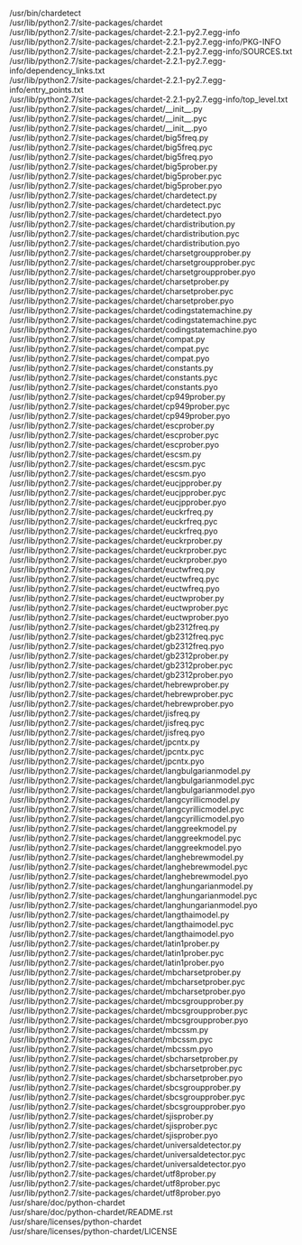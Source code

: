 /usr/bin/chardetect  
/usr/lib/python2.7/site-packages/chardet  
/usr/lib/python2.7/site-packages/chardet-2.2.1-py2.7.egg-info  
/usr/lib/python2.7/site-packages/chardet-2.2.1-py2.7.egg-info/PKG-INFO  
/usr/lib/python2.7/site-packages/chardet-2.2.1-py2.7.egg-info/SOURCES.txt  
/usr/lib/python2.7/site-packages/chardet-2.2.1-py2.7.egg-info/dependency\_links.txt  
/usr/lib/python2.7/site-packages/chardet-2.2.1-py2.7.egg-info/entry\_points.txt  
/usr/lib/python2.7/site-packages/chardet-2.2.1-py2.7.egg-info/top\_level.txt  
/usr/lib/python2.7/site-packages/chardet/\_\_init\_\_.py  
/usr/lib/python2.7/site-packages/chardet/\_\_init\_\_.pyc  
/usr/lib/python2.7/site-packages/chardet/\_\_init\_\_.pyo  
/usr/lib/python2.7/site-packages/chardet/big5freq.py  
/usr/lib/python2.7/site-packages/chardet/big5freq.pyc  
/usr/lib/python2.7/site-packages/chardet/big5freq.pyo  
/usr/lib/python2.7/site-packages/chardet/big5prober.py  
/usr/lib/python2.7/site-packages/chardet/big5prober.pyc  
/usr/lib/python2.7/site-packages/chardet/big5prober.pyo  
/usr/lib/python2.7/site-packages/chardet/chardetect.py  
/usr/lib/python2.7/site-packages/chardet/chardetect.pyc  
/usr/lib/python2.7/site-packages/chardet/chardetect.pyo  
/usr/lib/python2.7/site-packages/chardet/chardistribution.py  
/usr/lib/python2.7/site-packages/chardet/chardistribution.pyc  
/usr/lib/python2.7/site-packages/chardet/chardistribution.pyo  
/usr/lib/python2.7/site-packages/chardet/charsetgroupprober.py  
/usr/lib/python2.7/site-packages/chardet/charsetgroupprober.pyc  
/usr/lib/python2.7/site-packages/chardet/charsetgroupprober.pyo  
/usr/lib/python2.7/site-packages/chardet/charsetprober.py  
/usr/lib/python2.7/site-packages/chardet/charsetprober.pyc  
/usr/lib/python2.7/site-packages/chardet/charsetprober.pyo  
/usr/lib/python2.7/site-packages/chardet/codingstatemachine.py  
/usr/lib/python2.7/site-packages/chardet/codingstatemachine.pyc  
/usr/lib/python2.7/site-packages/chardet/codingstatemachine.pyo  
/usr/lib/python2.7/site-packages/chardet/compat.py  
/usr/lib/python2.7/site-packages/chardet/compat.pyc  
/usr/lib/python2.7/site-packages/chardet/compat.pyo  
/usr/lib/python2.7/site-packages/chardet/constants.py  
/usr/lib/python2.7/site-packages/chardet/constants.pyc  
/usr/lib/python2.7/site-packages/chardet/constants.pyo  
/usr/lib/python2.7/site-packages/chardet/cp949prober.py  
/usr/lib/python2.7/site-packages/chardet/cp949prober.pyc  
/usr/lib/python2.7/site-packages/chardet/cp949prober.pyo  
/usr/lib/python2.7/site-packages/chardet/escprober.py  
/usr/lib/python2.7/site-packages/chardet/escprober.pyc  
/usr/lib/python2.7/site-packages/chardet/escprober.pyo  
/usr/lib/python2.7/site-packages/chardet/escsm.py  
/usr/lib/python2.7/site-packages/chardet/escsm.pyc  
/usr/lib/python2.7/site-packages/chardet/escsm.pyo  
/usr/lib/python2.7/site-packages/chardet/eucjpprober.py  
/usr/lib/python2.7/site-packages/chardet/eucjpprober.pyc  
/usr/lib/python2.7/site-packages/chardet/eucjpprober.pyo  
/usr/lib/python2.7/site-packages/chardet/euckrfreq.py  
/usr/lib/python2.7/site-packages/chardet/euckrfreq.pyc  
/usr/lib/python2.7/site-packages/chardet/euckrfreq.pyo  
/usr/lib/python2.7/site-packages/chardet/euckrprober.py  
/usr/lib/python2.7/site-packages/chardet/euckrprober.pyc  
/usr/lib/python2.7/site-packages/chardet/euckrprober.pyo  
/usr/lib/python2.7/site-packages/chardet/euctwfreq.py  
/usr/lib/python2.7/site-packages/chardet/euctwfreq.pyc  
/usr/lib/python2.7/site-packages/chardet/euctwfreq.pyo  
/usr/lib/python2.7/site-packages/chardet/euctwprober.py  
/usr/lib/python2.7/site-packages/chardet/euctwprober.pyc  
/usr/lib/python2.7/site-packages/chardet/euctwprober.pyo  
/usr/lib/python2.7/site-packages/chardet/gb2312freq.py  
/usr/lib/python2.7/site-packages/chardet/gb2312freq.pyc  
/usr/lib/python2.7/site-packages/chardet/gb2312freq.pyo  
/usr/lib/python2.7/site-packages/chardet/gb2312prober.py  
/usr/lib/python2.7/site-packages/chardet/gb2312prober.pyc  
/usr/lib/python2.7/site-packages/chardet/gb2312prober.pyo  
/usr/lib/python2.7/site-packages/chardet/hebrewprober.py  
/usr/lib/python2.7/site-packages/chardet/hebrewprober.pyc  
/usr/lib/python2.7/site-packages/chardet/hebrewprober.pyo  
/usr/lib/python2.7/site-packages/chardet/jisfreq.py  
/usr/lib/python2.7/site-packages/chardet/jisfreq.pyc  
/usr/lib/python2.7/site-packages/chardet/jisfreq.pyo  
/usr/lib/python2.7/site-packages/chardet/jpcntx.py  
/usr/lib/python2.7/site-packages/chardet/jpcntx.pyc  
/usr/lib/python2.7/site-packages/chardet/jpcntx.pyo  
/usr/lib/python2.7/site-packages/chardet/langbulgarianmodel.py  
/usr/lib/python2.7/site-packages/chardet/langbulgarianmodel.pyc  
/usr/lib/python2.7/site-packages/chardet/langbulgarianmodel.pyo  
/usr/lib/python2.7/site-packages/chardet/langcyrillicmodel.py  
/usr/lib/python2.7/site-packages/chardet/langcyrillicmodel.pyc  
/usr/lib/python2.7/site-packages/chardet/langcyrillicmodel.pyo  
/usr/lib/python2.7/site-packages/chardet/langgreekmodel.py  
/usr/lib/python2.7/site-packages/chardet/langgreekmodel.pyc  
/usr/lib/python2.7/site-packages/chardet/langgreekmodel.pyo  
/usr/lib/python2.7/site-packages/chardet/langhebrewmodel.py  
/usr/lib/python2.7/site-packages/chardet/langhebrewmodel.pyc  
/usr/lib/python2.7/site-packages/chardet/langhebrewmodel.pyo  
/usr/lib/python2.7/site-packages/chardet/langhungarianmodel.py  
/usr/lib/python2.7/site-packages/chardet/langhungarianmodel.pyc  
/usr/lib/python2.7/site-packages/chardet/langhungarianmodel.pyo  
/usr/lib/python2.7/site-packages/chardet/langthaimodel.py  
/usr/lib/python2.7/site-packages/chardet/langthaimodel.pyc  
/usr/lib/python2.7/site-packages/chardet/langthaimodel.pyo  
/usr/lib/python2.7/site-packages/chardet/latin1prober.py  
/usr/lib/python2.7/site-packages/chardet/latin1prober.pyc  
/usr/lib/python2.7/site-packages/chardet/latin1prober.pyo  
/usr/lib/python2.7/site-packages/chardet/mbcharsetprober.py  
/usr/lib/python2.7/site-packages/chardet/mbcharsetprober.pyc  
/usr/lib/python2.7/site-packages/chardet/mbcharsetprober.pyo  
/usr/lib/python2.7/site-packages/chardet/mbcsgroupprober.py  
/usr/lib/python2.7/site-packages/chardet/mbcsgroupprober.pyc  
/usr/lib/python2.7/site-packages/chardet/mbcsgroupprober.pyo  
/usr/lib/python2.7/site-packages/chardet/mbcssm.py  
/usr/lib/python2.7/site-packages/chardet/mbcssm.pyc  
/usr/lib/python2.7/site-packages/chardet/mbcssm.pyo  
/usr/lib/python2.7/site-packages/chardet/sbcharsetprober.py  
/usr/lib/python2.7/site-packages/chardet/sbcharsetprober.pyc  
/usr/lib/python2.7/site-packages/chardet/sbcharsetprober.pyo  
/usr/lib/python2.7/site-packages/chardet/sbcsgroupprober.py  
/usr/lib/python2.7/site-packages/chardet/sbcsgroupprober.pyc  
/usr/lib/python2.7/site-packages/chardet/sbcsgroupprober.pyo  
/usr/lib/python2.7/site-packages/chardet/sjisprober.py  
/usr/lib/python2.7/site-packages/chardet/sjisprober.pyc  
/usr/lib/python2.7/site-packages/chardet/sjisprober.pyo  
/usr/lib/python2.7/site-packages/chardet/universaldetector.py  
/usr/lib/python2.7/site-packages/chardet/universaldetector.pyc  
/usr/lib/python2.7/site-packages/chardet/universaldetector.pyo  
/usr/lib/python2.7/site-packages/chardet/utf8prober.py  
/usr/lib/python2.7/site-packages/chardet/utf8prober.pyc  
/usr/lib/python2.7/site-packages/chardet/utf8prober.pyo  
/usr/share/doc/python-chardet  
/usr/share/doc/python-chardet/README.rst  
/usr/share/licenses/python-chardet  
/usr/share/licenses/python-chardet/LICENSE  
